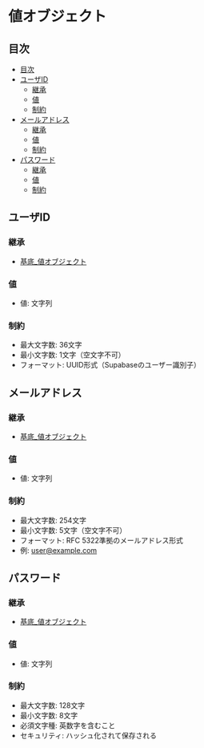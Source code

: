 # 値オブジェクト

## 目次
- [目次](#目次)
- [ユーザID](#ユーザid)
  - [継承](#継承)
  - [値](#値)
  - [制約](#制約)
- [メールアドレス](#メールアドレス)
  - [継承](#継承-1)
  - [値](#値-1)
  - [制約](#制約-1)
- [パスワード](#パスワード)
  - [継承](#継承-2)
  - [値](#値-2)
  - [制約](#制約-2)

## ユーザID
### 継承
- [基底_値オブジェクト](../../core/基底_値オブジェクト.md#基底値オブジェクト)

### 値
- 値: 文字列

### 制約
- 最大文字数: 36文字
- 最小文字数: 1文字（空文字不可）
- フォーマット: UUID形式（Supabaseのユーザー識別子）

## メールアドレス
### 継承
- [基底_値オブジェクト](../../core/基底_値オブジェクト.md#基底値オブジェクト)

### 値
- 値: 文字列

### 制約
- 最大文字数: 254文字
- 最小文字数: 5文字（空文字不可）
- フォーマット: RFC 5322準拠のメールアドレス形式
- 例: user@example.com

## パスワード
### 継承
- [基底_値オブジェクト](../../core/基底_値オブジェクト.md#基底値オブジェクト)

### 値
- 値: 文字列

### 制約
- 最大文字数: 128文字
- 最小文字数: 8文字
- 必須文字種: 英数字を含むこと
- セキュリティ: ハッシュ化されて保存される
